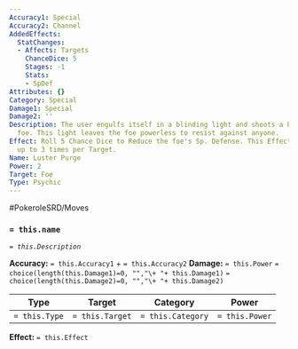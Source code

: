 ```yaml
---
Accuracy1: Special
Accuracy2: Channel
AddedEffects:
  StatChanges:
  - Affects: Targets
    ChanceDice: 5
    Stages: -1
    Stats:
    - SpDef
Attributes: {}
Category: Special
Damage1: Special
Damage2: ''
Description: The user engulfs itself in a blinding light and shoots a beam at its
  foe. This light leaves the foe powerless to resist against anyone.
Effect: Roll 5 Chance Dice to Reduce the foe's Sp. Defense. This Effect can be repeated
  up to 3 times per Target.
Name: Luster Purge
Power: 2
Target: Foe
Type: Psychic
---
```


#PokeroleSRD/Moves

### `= this.name`
*`= this.Description`*

**Accuracy:** `= this.Accuracy1` + `= this.Accuracy2`
**Damage:** `= this.Power` `= choice(length(this.Damage1)=0, "","\+ "+ this.Damage1)` `= choice(length(this.Damage2)=0, "","\+ "+ this.Damage2)`

| Type          | Target          | Category          | Power          |
| ------------- | --------------- | ----------------  | -------------- |
| `= this.Type` | `= this.Target` | `= this.Category` | `= this.Power` | 

**Effect:** `= this.Effect`